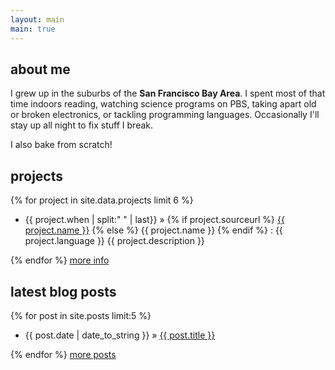 ```yaml
---
layout: main
main: true
---
```

## about me
I grew up in the suburbs of the <b>San Francisco Bay Area</b>. I spent most of that time indoors reading, watching science programs on PBS, taking apart old or broken electronics, or tackling programming languages. Occasionally I'll stay up all night to fix stuff I break.

I also bake from scratch!

## projects
{% for project in site.data.projects limit 6 %}
<div class="project">
    <ul class="chron">
        <li>
            {{ project.when | split:" " | last}} &raquo;
            {% if project.sourceurl %}
                <a href="{{ project.sourceurl }}">{{ project.name }}</a>
            {% else %}
                {{ project.name }}
            {% endif %}
             : <span>{{ project.language }}</span> {{ project.description }}
         </li>
     </ul>
</div>
{% endfor %}
<a class="more" href="/projects">more info</a>

## latest blog posts
{% for post in site.posts limit:5 %}
<ul class="chron">
    <li>{{ post.date | date_to_string }} &raquo; <a href="{{ post.url }}">{{ post.title }}</a></li>
</ul>
{% endfor %}
<a class="more" href="/blog/archives">more posts</a>
